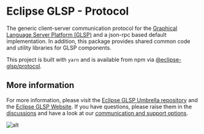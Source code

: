 # Eclipse GLSP - Protocol

The generic client-server communication protocol for the [Graphical Language Server Platform (GLSP)](https://github.com/eclipse-glsp/glsp) and a json-rpc based default implementation.
In addition, this package provides shared common code and utility libraries for GLSP components.

This project is built with `yarn` and is available from npm via [@eclipse-glsp/protocol](https://www.npmjs.com/package/@eclipse-glsp/protocol).

## More information

For more information, please visit the [Eclipse GLSP Umbrella repository](https://github.com/eclipse-glsp/glsp) and the [Eclipse GLSP Website](https://www.eclipse.org/glsp/).
If you have questions, please raise them in the [discussions](https://github.com/eclipse-glsp/glsp/discussions) and have a look at our [communication and support options](https://www.eclipse.org/glsp/contact/).

![alt](https://www.eclipse.org/glsp/images/diagramanimated.gif)
